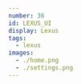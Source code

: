 ```yaml
---
number: 36
id: LEXUS_UI
display: Lexus
tags:
  - lexus
images:
  - ./home.png
  - ./settings.png
---
```

